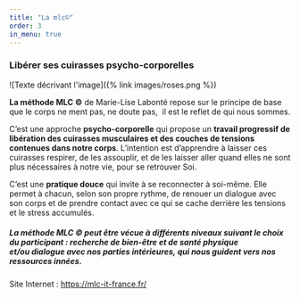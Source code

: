 ```yaml
---
title: "La mlc©"
order: 3
in_menu: true
---
```

### Libérer ses cuirasses psycho-corporelles

![Texte décrivant l'image]({% link images/roses.png %})

**La méthode MLC ©** de Marie-Lise Labonté repose sur le principe de base que le corps ne ment pas, ne doute pas,  il est le reflet de qui nous sommes. 

C’est une approche **psycho-corporelle** qui propose un **travail progressif de libération des cuirasses musculaires et des couches de tensions contenues dans notre corps**. 
L’intention est d’apprendre à laisser ces cuirasses respirer, de les assouplir, et de les laisser aller quand elles ne sont plus nécessaires à notre vie, pour se retrouver Soi.

C’est une **pratique douce** qui invite à se reconnecter à soi-même. Elle permet à chacun, selon son propre rythme, de renouer un dialogue avec son corps et de prendre contact avec ce qui se cache derrière les tensions et le stress accumulés. 

##### _La méthode MLC © peut être vécue à différents niveaux suivant le choix du participant : recherche de bien-être et de santé physique et/ou dialogue avec nos parties intérieures, qui nous guident vers nos ressources innées._

Site Internet : https://mlc-it-france.fr/ 